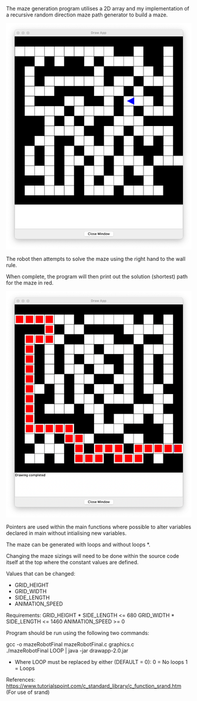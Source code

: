 The maze generation program utilises a 2D array and my implementation of a recursive random direction maze path generator to build a maze. 

![](https://github.com/20tsange1/Work/blob/main/Comp0002/Coursework%201/mazeScreenshot.png)

The robot then attempts to solve the maze using the right hand to the wall rule.

When complete, the program will then print out the solution (shortest) path for the maze in red.

![](https://github.com/20tsange1/Work/blob/main/Comp0002/Coursework%201/solvedMazeScreenshot.png)

Pointers are used within the main functions where possible to alter variables declared in main without intialising new variables.

The maze can be generated with loops and without loops *.

Changing the maze sizings will need to be done within the source code itself at the top where the constant values are defined.

Values that can be changed:
- GRID_HEIGHT
- GRID_WIDTH
- SIDE_LENGTH
- ANIMATION_SPEED

Requirements:
    GRID_HEIGHT * SIDE_LENGTH <= 680
    GRID_WIDTH * SIDE_LENGTH <= 1460
    ANIMATION_SPEED >= 0

Program should be run using the following two commands:

gcc -o mazeRobotFinal mazeRobotFinal.c graphics.c    
./mazeRobotFinal LOOP | java -jar drawapp-2.0.jar

* Where LOOP must be replaced by either (DEFAULT = 0):
    0 = No loops
    1 = Loops

References:
https://www.tutorialspoint.com/c_standard_library/c_function_srand.htm (For use of srand)

